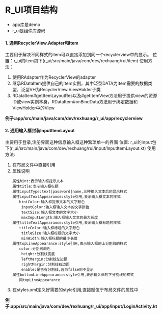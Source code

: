 # R_UI项目结构
- app库是demo
- r_ui是组件库源码



#### 1. 通用RecyclerView.Adapter和Item
主要用于解决不同样式的item可以直接添加到同一个recyclerview中的显示。
位置：r_ui的item包下(r_ui/src/main/java/com/dev/rexhuang/rui/item)
使用方法：
1. 使用RAdapter作为RecyclerView的adapter
2. 继承RDataItem提供自己的Item实例，其中泛型DATA为Item需要的数据类型，泛型VH为RecyclerView.ViewHolder子类
3. RDataItem#getItemLayoutRes以及#getItemView方法用于提供view的资源ID或view实例本身，RDataItem#onBindData方法用于绑定数据和ViewHolder中的View

**例子:app/src/main/java/com/dev/rexhuang/r_ui/app/recyclerview**





#### 2. 通用输入框封装InputItemLayout
主要用于登录,注册界面这种信息输入框这种繁琐单一的界面
位置: r_ui的input包下(r_ui/src/main/java/com/dev/rexhuang/rui/input/InputItemLayout.kt)
使用方法:
1. 在布局文件中直接引用
2. 属性说明
     ```
     属性hint:表示输入框提示文本
     属性title:表示输入框标题
     属性inputType:text|password|name,三种输入文本后的显示样式
     属性inputTextAppearance:style引用,表示输入框文本的样式
     	hintColor:输入框提示文本的文字颜色
         inputColor:输入框输入文本的文字颜色
         textSize:输入框文本的文字大小
         maxInputLength:输入框输入文本的最大长度
     属性titleTextAppearance:style引用,表示输入框标题的样式
     	titleColor:输入框标题的文字颜色
         titleSize:输入框标题的文字大小
         minWidth:输入框标题的最小长度
     属性topLineAppearance:style引用,表示输入框的上分割线的样式
     	color:分割线颜色
         height:分割线宽度
         leftMargin:分割线左边距
         rightMargin:分割线右边距
         enable:是否有分割线,若为false则不显示
     属性bottomLineAppearance:style引用,表示输入框的下分割线的样式
     	同topLineAppearance
     ```
3. 在styles.xml定义好需要的style引用,直接赋值于布局文件的属性中

**例子:app/src/main/java/com/dev/rexhuang/r_ui/app/input/LoginActivity.kt**